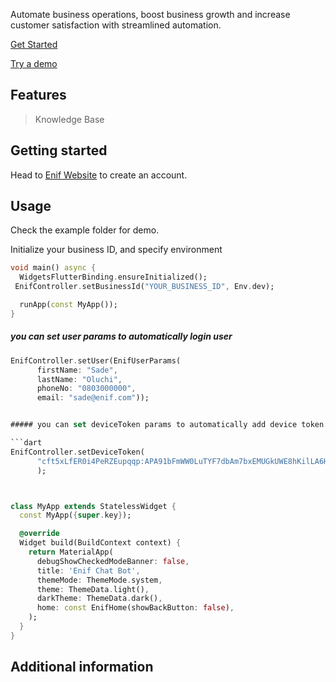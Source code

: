 <!--
This README describes the package. If you publish this package to pub.dev,
this README's contents appear on the landing page for your package.

For information about how to write a good package README, see the guide for
[writing package pages](https://dart.dev/guides/libraries/writing-package-pages).

For general information about developing packages, see the Dart guide for
[creating packages](https://dart.dev/guides/libraries/create-library-packages)
and the Flutter guide for
[developing packages and plugins](https://flutter.dev/developing-packages).
-->

Automate business operations, boost business growth and increase customer satisfaction with streamlined automation.

[Get Started](https://www.enif.ai/)

[Try a demo](https://www.enif.ai/demoRequest)

## Features
>Knowledge Base

## Getting started
Head to [Enif Website](https://www.enif.ai/) to create an account.

## Usage

Check the example folder for demo.

Initialize your business ID, and specify environment

```dart
void main() async {
  WidgetsFlutterBinding.ensureInitialized();
 EnifController.setBusinessId("YOUR_BUSINESS_ID", Env.dev);

  runApp(const MyApp());
}

```
##### you can set user params to automatically login user

```dart
EnifController.setUser(EnifUserParams(
      firstName: "Sade",
      lastName: "Oluchi",
      phoneNo: "0803000000",
      email: "sade@enif.com"));
```

```dart

##### you can set deviceToken params to automatically add device token and receive push notifications

```dart
EnifController.setDeviceToken(
      "cft5xLfER0i4PeRZEupqqp:APA91bFmWW0LuTYF7dbAm7bxEMUGkUWE8hKilLA6HTdFHu-vCTQeYCRunXkPJBnzLk3Bh27VRGCIkM3M2U7SmQHsbkK7W3Kns4kQSoG6ZhSQHU2ihjcpFSASBxeoZ3Ff6cJSGu4FIsRC"
      );
```

```dart


class MyApp extends StatelessWidget {
  const MyApp({super.key});

  @override
  Widget build(BuildContext context) {
    return MaterialApp(
      debugShowCheckedModeBanner: false,
      title: 'Enif Chat Bot',
      themeMode: ThemeMode.system,
      theme: ThemeData.light(),
      darkTheme: ThemeData.dark(),
      home: const EnifHome(showBackButton: false),
    );
  }
}

```

## Additional information

